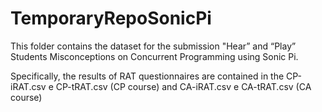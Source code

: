 # TemporaryRepoSonicPi
This folder contains the dataset for the submission "Hear” and “Play”
Students Misconceptions on Concurrent Programming using Sonic Pi.

Specifically, the results of RAT questionnaires are contained in the 
CP-iRAT.csv e CP-tRAT.csv (CP course) and CA-iRAT.csv e CA-tRAT.csv (CA course)
